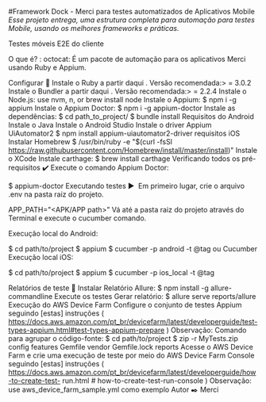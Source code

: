 #Framework Dock - Merci  para testes automatizados de Aplicativos Mobile
*Esse projeto entrega, uma estrutura completa para automação para testes Mobile, usando os melhores frameworks e práticas.*

Testes móveis E2E do cliente

O que é? : octocat:
É um pacote de automação para os aplicativos Merci usando Ruby e Appium.

Configurar 🔨
Instale o Ruby a partir daqui . Versão recomendada:> = 3.0.2
Instale o Bundler a partir daqui . Versão recomendada:> = 2.2.4
Instale o Node.js:
use nvm, n, or brew install node
Instale o Appium:
$ npm i -g appium
Instale o Appium Doctor:
$ npm i -g appium-doctor
Instale as dependências:
$ cd path_to_project/
$ bundle install
Requisitos do Android
Instale o Java 
Instale o Android Studio 
Instale o driver Appium UiAutomator2
$ npm install appium-uiautomator2-driver
requisitos iOS
Instalar Homebrew
$ /usr/bin/ruby -e "$(curl -fsSl https://raw.githubusercontent.com/Homebrew/install/master/install)"
Instale o XCode 
Instale carthage:
$ brew install carthage
Verificando todos os pré-requisitos ✔️
Execute o comando Appium Doctor:

$ appium-doctor
Executando testes ▶ ️
Em primeiro lugar, crie o arquivo .env na pasta raiz do projeto.

APP_PATH="<APK/APP path>"
Vá até a pasta raiz do projeto através do Terminal e execute o cucumber comando.

Execução local do Android:

$ cd path/to/project
$ appium
$ cucumber -p android -t @tag ou Cucumber
Execução local iOS:

$ cd path/to/project
$ appium
$ cucumber -p ios_local -t @tag

Relatórios de teste 📄
Instalar Relatório Allure:
$ npm install -g allure-commandline
Execute os testes
Gerar relatório:
$ allure serve reports/allure
Execução do AWS Device Farm
Configure o conjunto de testes Appium seguindo [estas] instruções ( https://docs.aws.amazon.com/pt_br/devicefarm/latest/developerguide/test-types-appium.html#test-types-appium-prepare ) Observação: Comando para agrupar o código-fonte:
$ cd path/to/project
$ zip -r MyTests.zip config features Gemfile vendor Gemfile.lock reports
Acesse o AWS Device Farm e crie uma execução de teste por meio do AWS Device Farm Console seguindo [estas] instruções ( https://docs.aws.amazon.com/pt_br/devicefarm/latest/developerguide/how-to-create-test- run.html # how-to-create-test-run-console ) Observação: use aws_device_farm_sample.yml como exemplo
Autor ✒️
Merci
